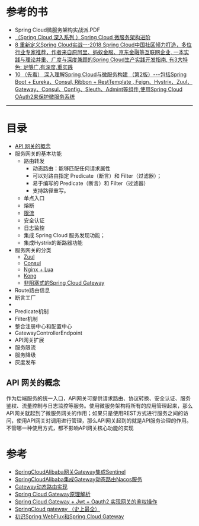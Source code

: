 # 参考的书 
* Spring Cloud微服务架构实战派.PDF
* [（Spring Cloud 深入系列 ）Spring Cloud 微服务架构进阶](https://weread.qq.com/web/reader/c9932ea07163ff6ac993e0dkc81322c012c81e728d9d180)
* [8 重新定义Spring Cloud实战---2018 Spring Cloud中国社区倾力打造，多位行业专家推荐，作者来自原阿里、蚂蚁金服、京东金融等互联网企业, 一本实践与理论并重、广度与深度兼顾的Spring Cloud生产实践开发指南, 有3大特色: 足够广,有深度,重实践](https://weread.qq.com/web/reader/71d32370716443e271df020kc81322c012c81e728d9d180)
* [10  （先看）  深入理解Spring Cloud与微服务构建 （第2版）---包括Spring Boot + Eureka、Consul, Ribbon + RestTemplate , Feign、Hystrix、Zuul、Gateway、Consul、Config、Sleuth、Admint等组件,使用Spring Cloud OAuth2来保护微服务系统](https://weread.qq.com/web/reader/1223205071ccfab912296c2)
---


# 目录
  * [API 网关的概念](#API-网关的概念) 
  * 服务网关的基本功能
    * 路由转发
      * 动态路由：能够匹配任何请求属性 
      * 可以对路由指定 Predicate（断言）和 Filter（过滤器）；
      * 易于编写的 Predicate（断言）和 Filter（过滤器）
      * 支持路径重写。
    * 单点入口
    * 熔断
    * [限流](https://www.cnblogs.com/crazymakercircle/p/15187184.html)
    * 安全认证
    * 日志监控
    * 集成 Spring Cloud 服务发现功能；
    * 集成Hystrix的断路器功能 
  * 服务网关的分类
    * [Zuul](https://github.com/stevenli91748/JAVA-Architecture/blob/master/JAVA%20Framework/Spring%20Cloud/API%20%E6%9C%8D%E5%8A%A1%E7%BD%91%E5%85%B3/Zuul/README.md)
    * [Consul](https://github.com/stevenli91748/JAVA-Architecture/blob/master/JAVA%20Framework/Spring%20Cloud/API%20%E6%9C%8D%E5%8A%A1%E7%BD%91%E5%85%B3/Consul/README.md)
    * [Nginx + Lua](https://github.com/stevenli91748/JAVA-Architecture/blob/master/JAVA%20Framework/Spring%20Cloud/API%20%E6%9C%8D%E5%8A%A1%E7%BD%91%E5%85%B3/Nginx%20%2B%20Lua/README.md)
    * [Kong](https://github.com/stevenli91748/JAVA-Architecture/blob/master/JAVA%20Framework/Spring%20Cloud/API%20%E6%9C%8D%E5%8A%A1%E7%BD%91%E5%85%B3/Kong/README.md)
    * [非阻塞式的Spring Cloud Gateway](https://github.com/stevenli91748/JAVA-Architecture/blob/master/JAVA%20Framework/Spring%20Cloud/API%20%E6%9C%8D%E5%8A%A1%E7%BD%91%E5%85%B3/Spring%20Cloud%20Gateway/README.md)
  * Route路由信息
  * 断言工厂
  * 
  * Predicate机制
  * Filter机制
  * 整合注册中心和配置中心
  * GatewayControllerEndpoint 
  * API网关扩展
  * 服务限流
  * 服务降级
  * 灰度发布


## API 网关的概念

作为后端服务的统一入口，API网关可提供请求路由、协议转换、安全认证、服务鉴权、流量控制与日志监控等服务。使用微服务架构将所有的应用管理起来，那么API网关就起到了微服务网关的作用；如果只是使用REST方式进行服务之间的访问，使用API网关对调用进行管理，那么API网关起到的就是API服务治理的作用。不管哪一种使用方式，都不影响API网关核心功能的实现




# 参考
* [SpringCloudAlibaba网关Gateway集成Sentinel](https://www.jianshu.com/p/f2f7019b4a3e)
* [SpringCloudAlibaba集成Gateway动态路由Nacos服务](https://www.jianshu.com/p/36373e5be522)
* [Gateway动态路由实现](https://www.jianshu.com/p/7dfc8b67149e)
* [Spring Cloud Gateway原理解析](https://www.jianshu.com/p/daaa38070bf2)
* [Spring Cloud Gateway + Jwt + Oauth2 实现网关的鉴权操作](https://www.jianshu.com/p/c9f0f1c7333c)
* [SpringCloud gateway （史上最全）](https://www.cnblogs.com/crazymakercircle/p/11704077.html)
* [初识Spring WebFlux和Spring Cloud Gateway](https://linz.ink/%E7%BD%91%E5%85%B3/gateway/spring%20cloud/webflux/2019/02/03/spring-webflux-cloud-gateway-overview.html)
